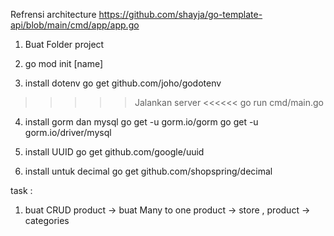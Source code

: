 Refrensi architecture 
https://github.com/shayja/go-template-api/blob/main/cmd/app/app.go

1. Buat Folder project

2. go mod init [name] 

3. install dotenv
go get github.com/joho/godotenv

>>>>> Jalankan server <<<<<<
go run cmd/main.go

4. install gorm dan mysql
go get -u gorm.io/gorm
go get -u gorm.io/driver/mysql

5. install UUID
go get github.com/google/uuid

6. install untuk decimal
go get github.com/shopspring/decimal

task :

1. buat CRUD product -> buat Many to one product -> store , product -> categories




